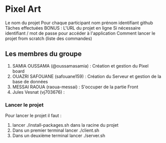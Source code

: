 # Pixel Art

Le nom du projet 
Pour chaque participant 
nom prénom identifiant github
Tâches effectuées
BONUS : L'URL du projet en ligne
Si nécessaire identifiant / mot de passe pour accéder à l'application
Comment lancer le projet from scratch (liste des commandes)


## Les membres du groupe 

1. SAMIA OUSSAMA (@oussamasamia) : Création et gestion du Pixel board
2. OUAZRI SAFOUANE (safouane159) : Création du Serveur et gestion de la base de données
3. MESSAI RAOUA (raoua-messai) : S'occuper de la partie Front
4. Jules Vesnat (vj703676) : 

### Lancer le projet 

Pour lancer le projet il faut : 
1. lancer ./install-packages.sh dans la racine du projet
2. Dans un premier terminal lancer ./client.sh 
3. Dans un deuxième terminal lancer ./server.sh
